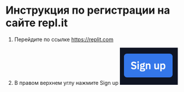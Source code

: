 # Инструкция по регистрации на сайте repl.it 

1. Перейдите по ссылке https://replit.com

2. В правом верхнем углу нажмите Sign up
![](pic/image9.png)
